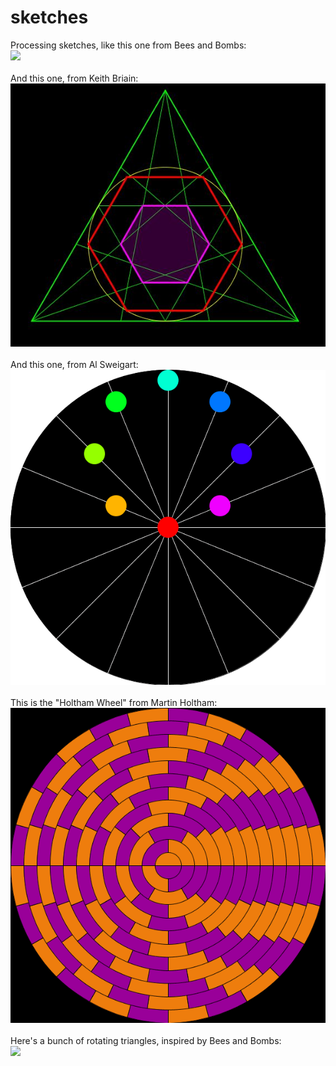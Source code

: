 # sketches
Processing sketches, like this one from Bees and Bombs: <br>
<img src = 'cube.gif'> <br><br>
And this one, from Keith Briain: <br>
<img src = 'TriangleTrisection.jpg'>
<br><br>
And this one, from Al Sweigart: <br>
<img src = 'beads.gif'>
<br><br>
This is the "Holtham Wheel" from Martin Holtham:<br>
<img src = 'holthamWheel.gif'>
<br><br>
Here's a bunch of rotating triangles, inspired by Bees and Bombs:<br>
<img src = 'ezgif.com-optimize.gif'>
<br><br>
